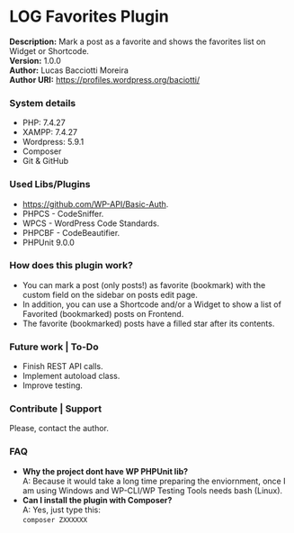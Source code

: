 # LOG Favorites Plugin
**Description:** Mark a post as a favorite and shows the favorites list on Widget or Shortcode.  
**Version:** 1.0.0  
**Author:** Lucas Bacciotti Moreira  
**Author URI:** https://profiles.wordpress.org/baciotti/  

### System details
- PHP: 7.4.27 
- XAMPP: 7.4.27
- Wordpress: 5.9.1
- Composer
- Git & GitHub

### Used Libs/Plugins
- https://github.com/WP-API/Basic-Auth.
- PHPCS - CodeSniffer.
- WPCS - WordPress Code Standards.
- PHPCBF - CodeBeautifier.
- PHPUnit 9.0.0

### How does this plugin work?
- You can mark a post (only posts!) as favorite (bookmark) with the custom field on the sidebar on posts edit page.
- In addition, you can use a Shortcode and/or a Widget to show a list of Favorited (bookmarked) posts on Frontend.
- The favorite (bookmarked) posts have a filled star after its contents.

### Future work | To-Do
- Finish REST API calls.
- Implement autoload class.
- Improve testing.

### Contribute | Support
Please, contact the author.

### FAQ
- **Why the project dont have WP PHPUnit lib?**  
A: Because it would take a long time preparing the enviornment, once I am using Windows and WP-CLI/WP Testing Tools needs bash (Linux).
- **Can I install the plugin with Composer?**  
A: Yes, just type this:  
`composer ZXXXXXX` 
